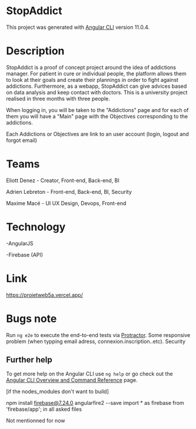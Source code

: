 # StopAddict

This project was generated with [Angular CLI](https://github.com/angular/angular-cli) version 11.0.4.

# Description 

StopAddict is a proof of concept project around the idea of addictions manager. For patient in cure or individual people, the platform allows them to look at their goals and create their plannings in order to fight against addictions. Furthermore, as a webapp, StopAddict can give advices based on data analysis and keep contact with doctors. This is a university project realised in three months with three people.

When logging in, you will be taken to the "Addictions" page and for each of them you will have a "Main" page with the Objectives corresponding to the addictions. 

Each Addictions or Objectives are link to an user account (login, logout and forgot email)

# Teams

Eliott Denez - Creator, Front-end, Back-end, BI

Adrien Lebreton - Front-end, Back-end, BI, Security

Maxime Macé - UI UX Design, Devops, Front-end

# Technology

-AngularJS 

-Firebase (API)

# Link

https://projetweb5a.vercel.app/

# Bugs note

Run `ng e2e` to execute the end-to-end tests via [Protractor](http://www.protractortest.org/).
Some responsive problem (when typping email adress, connexion.inscription..etc).
Security

## Further help

To get more help on the Angular CLI use `ng help` or go check out the [Angular CLI Overview and Command Reference](https://angular.io/cli) page.

[if the nodes_modules don't want to build]

npm install firebase@7.24.0 angularfire2 --save
import * as firebase from 'firebase/app'; in all asked files

Not mentionned for now



